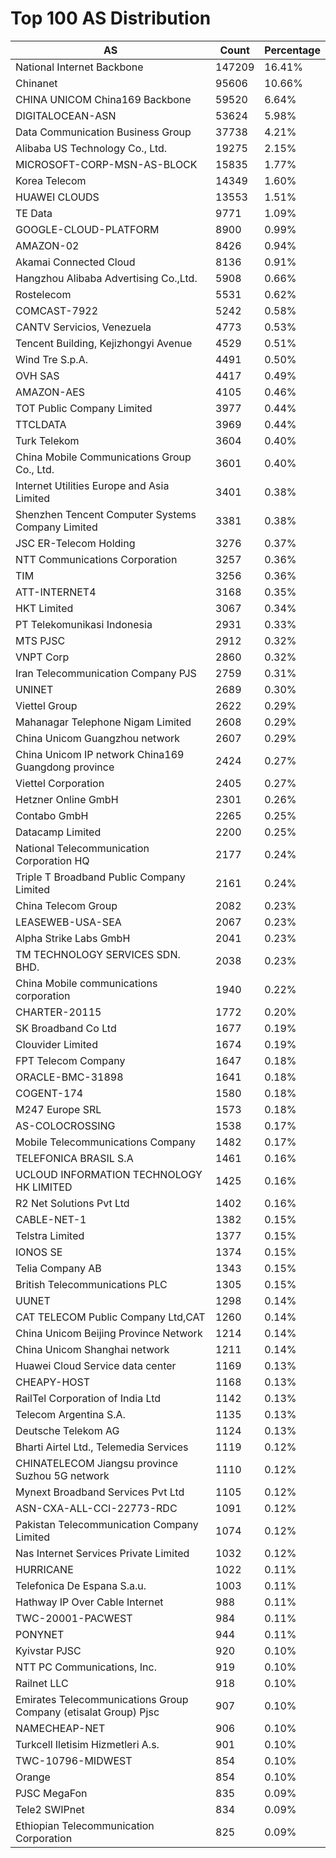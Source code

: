# Top 100 AS Distribution
| AS | Count | Percentage |
|----|----|----|
| National Internet Backbone | 147209 | 16.41% |
| Chinanet | 95606 | 10.66% |
| CHINA UNICOM China169 Backbone | 59520 | 6.64% |
| DIGITALOCEAN-ASN | 53624 | 5.98% |
| Data Communication Business Group | 37738 | 4.21% |
| Alibaba US Technology Co., Ltd. | 19275 | 2.15% |
| MICROSOFT-CORP-MSN-AS-BLOCK | 15835 | 1.77% |
| Korea Telecom | 14349 | 1.60% |
| HUAWEI CLOUDS | 13553 | 1.51% |
| TE Data | 9771 | 1.09% |
| GOOGLE-CLOUD-PLATFORM | 8900 | 0.99% |
| AMAZON-02 | 8426 | 0.94% |
| Akamai Connected Cloud | 8136 | 0.91% |
| Hangzhou Alibaba Advertising Co.,Ltd. | 5908 | 0.66% |
| Rostelecom | 5531 | 0.62% |
| COMCAST-7922 | 5242 | 0.58% |
| CANTV Servicios, Venezuela | 4773 | 0.53% |
| Tencent Building, Kejizhongyi Avenue | 4529 | 0.51% |
| Wind Tre S.p.A. | 4491 | 0.50% |
| OVH SAS | 4417 | 0.49% |
| AMAZON-AES | 4105 | 0.46% |
| TOT Public Company Limited | 3977 | 0.44% |
| TTCLDATA | 3969 | 0.44% |
| Turk Telekom | 3604 | 0.40% |
| China Mobile Communications Group Co., Ltd. | 3601 | 0.40% |
| Internet Utilities Europe and Asia Limited | 3401 | 0.38% |
| Shenzhen Tencent Computer Systems Company Limited | 3381 | 0.38% |
| JSC ER-Telecom Holding | 3276 | 0.37% |
| NTT Communications Corporation | 3257 | 0.36% |
| TIM | 3256 | 0.36% |
| ATT-INTERNET4 | 3168 | 0.35% |
| HKT Limited | 3067 | 0.34% |
| PT Telekomunikasi Indonesia | 2931 | 0.33% |
| MTS PJSC | 2912 | 0.32% |
| VNPT Corp | 2860 | 0.32% |
| Iran Telecommunication Company PJS | 2759 | 0.31% |
| UNINET | 2689 | 0.30% |
| Viettel Group | 2622 | 0.29% |
| Mahanagar Telephone Nigam Limited | 2608 | 0.29% |
| China Unicom Guangzhou network | 2607 | 0.29% |
| China Unicom IP network China169 Guangdong province | 2424 | 0.27% |
| Viettel Corporation | 2405 | 0.27% |
| Hetzner Online GmbH | 2301 | 0.26% |
| Contabo GmbH | 2265 | 0.25% |
| Datacamp Limited | 2200 | 0.25% |
| National Telecommunication Corporation HQ | 2177 | 0.24% |
| Triple T Broadband Public Company Limited | 2161 | 0.24% |
| China Telecom Group | 2082 | 0.23% |
| LEASEWEB-USA-SEA | 2067 | 0.23% |
| Alpha Strike Labs GmbH | 2041 | 0.23% |
| TM TECHNOLOGY SERVICES SDN. BHD. | 2038 | 0.23% |
| China Mobile communications corporation | 1940 | 0.22% |
| CHARTER-20115 | 1772 | 0.20% |
| SK Broadband Co Ltd | 1677 | 0.19% |
| Clouvider Limited | 1674 | 0.19% |
| FPT Telecom Company | 1647 | 0.18% |
| ORACLE-BMC-31898 | 1641 | 0.18% |
| COGENT-174 | 1580 | 0.18% |
| M247 Europe SRL | 1573 | 0.18% |
| AS-COLOCROSSING | 1538 | 0.17% |
| Mobile Telecommunications Company | 1482 | 0.17% |
| TELEFONICA BRASIL S.A | 1461 | 0.16% |
| UCLOUD INFORMATION TECHNOLOGY HK LIMITED | 1425 | 0.16% |
| R2 Net Solutions Pvt Ltd | 1402 | 0.16% |
| CABLE-NET-1 | 1382 | 0.15% |
| Telstra Limited | 1377 | 0.15% |
| IONOS SE | 1374 | 0.15% |
| Telia Company AB | 1343 | 0.15% |
| British Telecommunications PLC | 1305 | 0.15% |
| UUNET | 1298 | 0.14% |
| CAT TELECOM Public Company Ltd,CAT | 1260 | 0.14% |
| China Unicom Beijing Province Network | 1214 | 0.14% |
| China Unicom Shanghai network | 1211 | 0.14% |
| Huawei Cloud Service data center | 1169 | 0.13% |
| CHEAPY-HOST | 1168 | 0.13% |
| RailTel Corporation of India Ltd | 1142 | 0.13% |
| Telecom Argentina S.A. | 1135 | 0.13% |
| Deutsche Telekom AG | 1124 | 0.13% |
| Bharti Airtel Ltd., Telemedia Services | 1119 | 0.12% |
| CHINATELECOM Jiangsu province Suzhou 5G network | 1110 | 0.12% |
| Mynext Broadband Services Pvt Ltd | 1105 | 0.12% |
| ASN-CXA-ALL-CCI-22773-RDC | 1091 | 0.12% |
| Pakistan Telecommunication Company Limited | 1074 | 0.12% |
| Nas Internet Services Private Limited | 1032 | 0.12% |
| HURRICANE | 1022 | 0.11% |
| Telefonica De Espana S.a.u. | 1003 | 0.11% |
| Hathway IP Over Cable Internet | 988 | 0.11% |
| TWC-20001-PACWEST | 984 | 0.11% |
| PONYNET | 944 | 0.11% |
| Kyivstar PJSC | 920 | 0.10% |
| NTT PC Communications, Inc. | 919 | 0.10% |
| Railnet LLC | 918 | 0.10% |
| Emirates Telecommunications Group Company (etisalat Group) Pjsc | 907 | 0.10% |
| NAMECHEAP-NET | 906 | 0.10% |
| Turkcell Iletisim Hizmetleri A.s. | 901 | 0.10% |
| TWC-10796-MIDWEST | 854 | 0.10% |
| Orange | 854 | 0.10% |
| PJSC MegaFon | 835 | 0.09% |
| Tele2 SWIPnet | 834 | 0.09% |
| Ethiopian Telecommunication Corporation | 825 | 0.09% |
